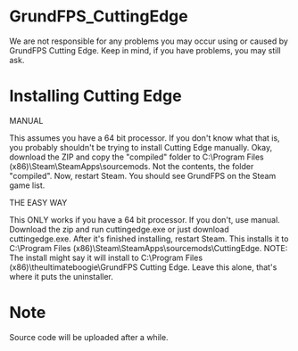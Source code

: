 GrundFPS_CuttingEdge
====================
We are not responsible for any problems you may occur using or caused by GrundFPS Cutting Edge.
Keep in mind, if you have problems, you may still ask.

Installing Cutting Edge
====================

MANUAL

This assumes you have a 64 bit processor. If you don't know what that is, you probably shouldn't be trying to install Cutting Edge manually. Okay, download the ZIP and copy the "compiled" folder to C:\Program Files (x86)\Steam\SteamApps\sourcemods. Not the contents, the folder "compiled". Now, restart Steam. You should see GrundFPS on the Steam game list.

THE EASY WAY

This ONLY works if you have a 64 bit processor. If you don't, use manual.
Download the zip and run cuttingedge.exe or just download cuttingedge.exe.
After it's finished installing, restart Steam.
This installs it to C:\Program Files (x86)\Steam\SteamApps\sourcemods\CuttingEdge.
NOTE: The install might say it will install to C:\Program Files (x86)\theultimateboogie\GrundFPS Cutting Edge. Leave this alone, that's where it puts the uninstaller.


Note
====================
Source code will be uploaded after a while.
